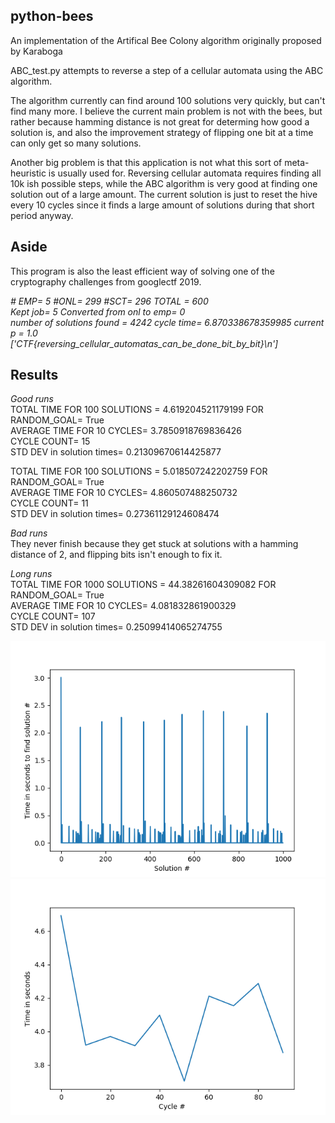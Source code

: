 python-bees
---

An implementation of the Artifical Bee Colony algorithm originally proposed by Karaboga

ABC_test.py attempts to reverse a step of a cellular automata using the ABC algorithm. 

The algorithm currently can find around 100 solutions very quickly, but can't find many more.
I believe the current main problem is not with the bees, but rather because hamming distance is not great for determing how good a solution is, and also the improvement strategy of flipping one bit at a time can only get so many solutions.

Another big problem is that this application is not what this sort of meta-heuristic is usually used for. Reversing cellular automata requires finding all 10k ish possible steps, while the ABC algorithm is very good at finding one solution out of a large amount. The current solution is just to reset the hive every 10 cycles since it finds a large amount of solutions during that short period anyway.

Aside
---

This program is also the least efficient way of solving one of the cryptography challenges from googlectf 2019. 

*# EMP= 5 #ONL= 299 #SCT= 296 TOTAL = 600*  
*Kept job= 5 Converted from onl to emp= 0*  
*number of solutions found =  4242 cycle time= 6.870338678359985 current p =  1.0*  
*['CTF{reversing_cellular_automatas_can_be_done_bit_by_bit}\n']*  

Results
---

*Good runs*  
TOTAL TIME FOR 100 SOLUTIONS =  4.619204521179199 FOR RANDOM_GOAL= True  
AVERAGE TIME FOR 10 CYCLES= 3.7850918769836426  
CYCLE COUNT= 15  
STD DEV in solution times= 0.21309670614425877  

TOTAL TIME FOR 100 SOLUTIONS =  5.018507242202759 FOR RANDOM_GOAL= True  
AVERAGE TIME FOR 10 CYCLES= 4.860507488250732  
CYCLE COUNT= 11  
STD DEV in solution times= 0.27361129124608474  

*Bad runs*  
They never finish because they get stuck at solutions with a hamming distance of 2, and flipping bits isn't enough to fix it.  

*Long runs*  
TOTAL TIME FOR 1000 SOLUTIONS =  44.38261604309082 FOR RANDOM_GOAL= True  
AVERAGE TIME FOR 10 CYCLES= 4.081832861900329  
CYCLE COUNT= 107  
STD DEV in solution times= 0.25099414065274755  

![Image](solution_times.png "icon") 
![Image](cycle_times.png "icon") 